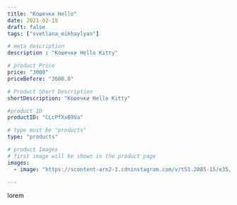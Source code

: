 ```yaml
---
title: "Кошечки Hello"
date: 2021-02-18
draft: false
tags: ["svetlana_mikhaylyan"]

# meta description
description : "Кошечки Hello Kitty"

# product Price
price: "3000"
priceBefore: "3600.0"

# Product Short Description
shortDescription: "Кошечки Hello Kitty"

#product ID
productID: "CLcPfXxB9Va"

# type must be "products"
type: "products"

# product Images
# first image will be shown in the product page
images:
  - image: "https://scontent-arn2-1.cdninstagram.com/v/t51.2885-15/e35/151148485_1199625273829900_3180419441293414983_n.jpg?se=7&tp=1&_nc_ht=scontent-arn2-1.cdninstagram.com&_nc_cat=104&_nc_ohc=bsY-l8K4GoQAX8uvRQH&oh=e29cd509f4a142ea4bd89057b3088643&oe=6075846C&ig_cache_key=MjUxMTk1MDgxODY4NTk5ODQyNg%3D%3D.2"

---
```

lorem
